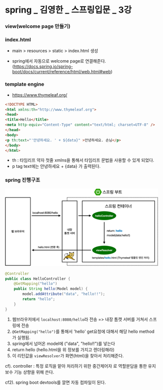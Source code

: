 # spring _ 김영한 _ 스프링입문 _ 3강

### view(welcome page 만들기)



### index.html

- main > resources > static > index.html 생성

- spring에서 자동으로 welcome page로 연결해준다. (https://docs.spring.io/spring-boot/docs/current/reference/html/web.html#web)



### template engine

- https://www.thymeleaf.org/

```html
<!DOCTYPE HTML>
<html xmlns:th="http://www.thymeleaf.org">
<head>
<title>Hello</title>
<meta http-equiv="Content-Type" content="text/html; charset=UTF-8" />
</head>
<body>
<p th:text="'안녕하세요. ' + ${data}" >안녕하세요. 손님</p>
</body>
</html>

```

- th : 타임리프 약자 첫줄 xmlns을 통해서 타임리프 문법을 사용할 수 있게 되었다.
- p tag text에는 안녕하세요 + {data} 가 출력된다.



### spring 진행구조

<img src="spring _ 김영한 _ 스프링입문 _ 3강.assets/123.png"/>

```java
@Controller
public class HelloController {
    @GetMapping("hello")
    public String hello(Model model) {
        model.addAttribute("data", "hello!!");
        return "hello";
    }
}
```

1. 웹브라우저에서 `localhost:8080/hello`라 전송 => 내장 톰캣 서버를 거쳐서 스프링에 전송
2. `@GetMapping("hello")`를 통해서 'hello' get요청에 대해서 해당 hello method가 실행됨.
3. spring에서 넘어온 model에 ("data", "hello!!")를 넣는다 
4. return hello (hello.html을 위 정보를 가지고 렌더링해라)
5. 이 리턴값을 `viewResolver`가 화면(html)을 찾아서 처리해준다.





cf). controller : 특정 로직을 맡아 처리하기 위한 중간제어자 로 역할분담을 통한 유지보수 기능 상향을 위해 쓴다.

cf2). spring boot devtools를 깔면 자동 컴파일이 된다.
